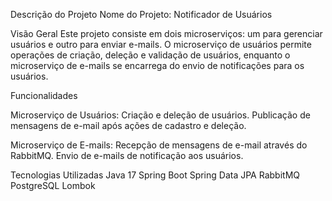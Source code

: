 Descrição do Projeto
Nome do Projeto: Notificador de Usuários

Visão Geral
Este projeto consiste em dois microserviços: um para gerenciar usuários e outro para enviar e-mails. O microserviço de usuários permite operações de criação, deleção e validação de usuários, enquanto o microserviço de e-mails se encarrega do envio de notificações para os usuários.

Funcionalidades

Microserviço de Usuários:
Criação e deleção de usuários.
Publicação de mensagens de e-mail após ações de cadastro e deleção.

Microserviço de E-mails:
Recepção de mensagens de e-mail através do RabbitMQ.
Envio de e-mails de notificação aos usuários.

Tecnologias Utilizadas
Java 17
Spring Boot
Spring Data JPA
RabbitMQ
PostgreSQL
Lombok